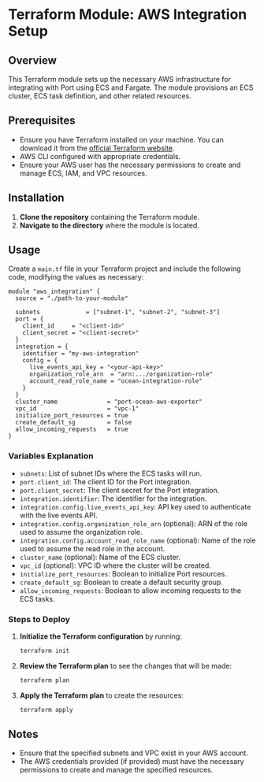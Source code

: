 # Terraform Module: AWS Integration Setup

## Overview

This Terraform module sets up the necessary AWS infrastructure for integrating with Port using ECS and Fargate. The module provisions an ECS cluster, ECS task definition, and other related resources.

## Prerequisites

- Ensure you have Terraform installed on your machine. You can download it from the [official Terraform website](https://www.terraform.io/downloads.html).
- AWS CLI configured with appropriate credentials.
- Ensure your AWS user has the necessary permissions to create and manage ECS, IAM, and VPC resources.

## Installation

1. **Clone the repository** containing the Terraform module.
2. **Navigate to the directory** where the module is located.

## Usage

Create a `main.tf` file in your Terraform project and include the following code, modifying the values as necessary:

```hcl
module "aws_integration" {
  source = "./path-to-your-module"

  subnets             = ["subnet-1", "subnet-2", "subnet-3"]
  port = {
    client_id     = "<client-id>"
    client_secret = "<client-secret>"
  }
  integration = {
    identifier = "my-aws-integration"
    config = {
      live_events_api_key = "<your-api-key>"
      organization_role_arn  = "arn:.../organization-role"
      account_read_role_name = "ocean-integration-role"
    }
  }
  cluster_name              = "port-ocean-aws-exporter"
  vpc_id                    = "vpc-1"
  initialize_port_resources = true
  create_default_sg         = false
  allow_incoming_requests   = true
}
```

### Variables Explanation

- `subnets`: List of subnet IDs where the ECS tasks will run.
- `port.client_id`: The client ID for the Port integration.
- `port.client_secret`: The client secret for the Port integration.
- `integration.identifier`: The identifier for the integration.
- `integration.config.live_events_api_key`: API key used to authenticate with the live events API.
- `integration.config.organization_role_arn` (optional): ARN of the role used to assume the organization role.
- `integration.config.account_read_role_name` (optional): Name of the role used to assume the read role in the account.
- `cluster_name` (optional): Name of the ECS cluster.
- `vpc_id` (optional): VPC ID where the cluster will be created.
- `initialize_port_resources`: Boolean to initialize Port resources.
- `create_default_sg`: Boolean to create a default security group.
- `allow_incoming_requests`: Boolean to allow incoming requests to the ECS tasks.

### Steps to Deploy

1. **Initialize the Terraform configuration** by running:

   ```sh
   terraform init
   ```

2. **Review the Terraform plan** to see the changes that will be made:

   ```sh
   terraform plan
   ```

3. **Apply the Terraform plan** to create the resources:
   ```sh
   terraform apply
   ```

## Notes

- Ensure that the specified subnets and VPC exist in your AWS account.
- The AWS credentials provided (if provided) must have the necessary permissions to create and manage the specified resources.
